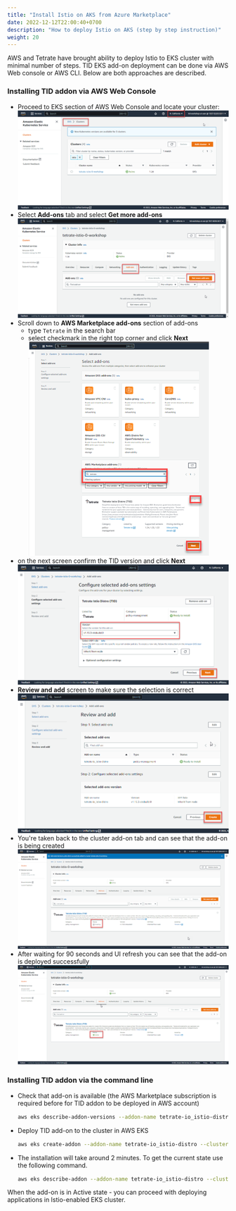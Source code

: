 ```yaml
---
title: "Install Istio on AKS from Azure Marketplace"
date: 2022-12-12T22:00:40+0700
description: "How to deploy Istio on AKS (step by step instruction)"
weight: 20
---
```


AWS and Tetrate have brought ability to deploy Istio to EKS cluster with minimal number of steps. TID EKS add-on deployment can be done via AWS Web console or AWS CLI. Below are both approaches are described.

### Installing TID addon via AWS Web Console

- Proceed to EKS section of AWS Web Console and locate your cluster:
![Alt text](./Addon_UI_1.png "EKS screen")
- Select **Add-ons** tab and select **Get more add-ons**
![Alt text](./Addon_UI_2.png "Add-ons tab")
- Scroll down to **AWS Marketplace add-ons** section of add-ons
    - type `Tetrate` in the search bar
    - select checkmark in the right top corner and click **Next**
![Alt text](./Addon_UI_3.png "Selecting TID add-on")
- on the next screen confirm the TID version and click **Next**
![Alt text](./Addon_UI_4.png "Confirming version")
- **Review and add** screen to make sure the selection is correct
![Alt text](./Addon_UI_5.png "Review and Add screen")
- You're taken back to the cluster add-on tab and can see that the add-on is being created
![Alt text](./Addon_UI_6.png "Creating stage")
- After waiting for 90 seconds and UI refresh you can see that the add-on is deployed successfully
![Alt text](./Addon_UI_7.png "Active stage")

### Installing TID addon via the command line

- Check that add-on is available (the AWS Marketplace subscription is required before for TID addon to be deployed in AWS account)

    ```sh
    aws eks describe-addon-versions --addon-name tetrate-io_istio-distro 
    ```

- Deploy TID add-on to the cluster in AWS EKS

    ```sh
    aws eks create-addon --addon-name tetrate-io_istio-distro --cluster-name <CLUSTER_NAME>
    ```

- The installation will take around 2 minutes. To get the current state use the following command. 

    ```sh
    aws eks describe-addon --addon-name tetrate-io_istio-distro --cluster-name <CLUSTER_NAME>
    ```

When the add-on is in Active state - you can proceed with deploying applications in Istio-enabled EKS cluster.
